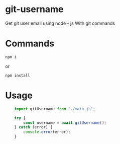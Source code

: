 # git-username
Get git user email using node - js With git commands

# Commands
```
npm i 
```

or 

```
npm install 
```

# Usage
```js
    import gitUsername from "./main.js";

    try {
        const username = await gitUsername();
    } catch (error) {
        console.error(error);
    }
```

